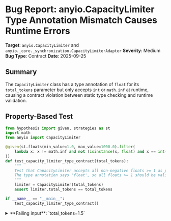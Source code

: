 # Bug Report: anyio.CapacityLimiter Type Annotation Mismatch Causes Runtime Errors

**Target**: `anyio.CapacityLimiter` and `anyio._core._synchronization.CapacityLimiterAdapter`
**Severity**: Medium
**Bug Type**: Contract
**Date**: 2025-09-25

## Summary

The `CapacityLimiter` class has a type annotation of `float` for its `total_tokens` parameter but only accepts `int` or `math.inf` at runtime, causing a contract violation between static type checking and runtime validation.

## Property-Based Test

```python
from hypothesis import given, strategies as st
import math
from anyio import CapacityLimiter

@given(st.floats(min_value=1.0, max_value=1000.0).filter(
    lambda x: x != math.inf and not (isinstance(x, float) and x == int(x)) and not math.isnan(x)
))
def test_capacity_limiter_type_contract(total_tokens):
    """
    Test that CapacityLimiter accepts all non-negative floats >= 1 as per type annotation.
    The type annotation says 'float', so all floats >= 1 should be valid.
    """
    limiter = CapacityLimiter(total_tokens)
    assert limiter.total_tokens == total_tokens

if __name__ == "__main__":
    test_capacity_limiter_type_contract()
```

<details>

<summary>
**Failing input**: `total_tokens=1.5`
</summary>
```
Traceback (most recent call last):
  File "/home/npc/miniconda/lib/python3.13/site-packages/anyio/_core/_synchronization.py", line 496, in __new__
    return get_async_backend().create_capacity_limiter(total_tokens)
           ~~~~~~~~~~~~~~~~~^^
  File "/home/npc/miniconda/lib/python3.13/site-packages/anyio/_core/_eventloop.py", line 156, in get_async_backend
    asynclib_name = sniffio.current_async_library()
  File "/home/npc/miniconda/lib/python3.13/site-packages/sniffio/_impl.py", line 93, in current_async_library
    raise AsyncLibraryNotFoundError(
        "unknown async library, or not in async context"
    )
sniffio._impl.AsyncLibraryNotFoundError: unknown async library, or not in async context

During handling of the above exception, another exception occurred:

Traceback (most recent call last):
  File "/home/npc/pbt/agentic-pbt/worker_/0/hypo.py", line 17, in <module>
    test_capacity_limiter_type_contract()
    ~~~~~~~~~~~~~~~~~~~~~~~~~~~~~~~~~~~^^
  File "/home/npc/pbt/agentic-pbt/worker_/0/hypo.py", line 6, in test_capacity_limiter_type_contract
    lambda x: x != math.inf and not (isinstance(x, float) and x == int(x)) and not math.isnan(x)
               ^^^
  File "/home/npc/miniconda/lib/python3.13/site-packages/hypothesis/core.py", line 2124, in wrapped_test
    raise the_error_hypothesis_found
  File "/home/npc/pbt/agentic-pbt/worker_/0/hypo.py", line 13, in test_capacity_limiter_type_contract
    limiter = CapacityLimiter(total_tokens)
  File "/home/npc/miniconda/lib/python3.13/site-packages/anyio/_core/_synchronization.py", line 498, in __new__
    return CapacityLimiterAdapter(total_tokens)
  File "/home/npc/miniconda/lib/python3.13/site-packages/anyio/_core/_synchronization.py", line 614, in __init__
    self.total_tokens = total_tokens
    ^^^^^^^^^^^^^^^^^
  File "/home/npc/miniconda/lib/python3.13/site-packages/anyio/_core/_synchronization.py", line 646, in total_tokens
    raise TypeError("total_tokens must be an int or math.inf")
TypeError: total_tokens must be an int or math.inf
Falsifying example: test_capacity_limiter_type_contract(
    total_tokens=1.5,
)
```
</details>

## Reproducing the Bug

```python
from anyio import CapacityLimiter
import math

print("Test 1: integer value")
try:
    limiter = CapacityLimiter(5)
    print(f"✓ Accepted 5 (int): total_tokens={limiter.total_tokens}")
except Exception as e:
    print(f"✗ Rejected 5: {e}")

print("\nTest 2: math.inf")
try:
    limiter = CapacityLimiter(math.inf)
    print(f"✓ Accepted math.inf: total_tokens={limiter.total_tokens}")
except Exception as e:
    print(f"✗ Rejected math.inf: {e}")

print("\nTest 3: float 5.5")
try:
    limiter = CapacityLimiter(5.5)
    print(f"✓ Accepted 5.5 (float): total_tokens={limiter.total_tokens}")
except TypeError as e:
    print(f"✗ Rejected 5.5: {e}")

print("\nTest 4: float 1.5")
try:
    limiter = CapacityLimiter(1.5)
    print(f"✓ Accepted 1.5 (float): total_tokens={limiter.total_tokens}")
except TypeError as e:
    print(f"✗ Rejected 1.5: {e}")

print("\nTest 5: float 10.25")
try:
    limiter = CapacityLimiter(10.25)
    print(f"✓ Accepted 10.25 (float): total_tokens={limiter.total_tokens}")
except TypeError as e:
    print(f"✗ Rejected 10.25: {e}")
```

<details>

<summary>
TypeError raised for valid float values like 1.5, 5.5, and 10.25
</summary>
```
Test 1: integer value
✓ Accepted 5 (int): total_tokens=5

Test 2: math.inf
✓ Accepted math.inf: total_tokens=inf

Test 3: float 5.5
✗ Rejected 5.5: total_tokens must be an int or math.inf

Test 4: float 1.5
✗ Rejected 1.5: total_tokens must be an int or math.inf

Test 5: float 10.25
✗ Rejected 10.25: total_tokens must be an int or math.inf
```
</details>

## Why This Is A Bug

This violates the explicit type contract established by the type annotations. The type system promises to accept any `float` value, but the runtime validation rejects non-integer floats except for `math.inf`. This creates a serious discrepancy where:

1. **Type annotations lie**: The `CapacityLimiter.__new__` method (line 494) and `CapacityLimiterAdapter.__init__` method (line 613) both declare `total_tokens: float`, explicitly stating that any float value should be accepted.

2. **Runtime validation contradicts type hints**: The `total_tokens` setter (lines 644-649) validates with `if not isinstance(value, int) and value is not math.inf:`, rejecting valid float values like 1.5, 2.5, or 10.25.

3. **Static analysis tools will miss errors**: Code that passes mypy or pyright type checking will fail at runtime. For example:
   ```python
   capacity: float = calculate_capacity()  # returns 1.5
   limiter = CapacityLimiter(capacity)  # Type checker: ✓ Runtime: ✗
   ```

4. **Inconsistent identity check**: Line 645 uses `value is not math.inf` instead of the more appropriate `value != math.inf` for value comparison. While this works for `math.inf` (a singleton), it's fragile and relies on implementation details.

## Relevant Context

The anyio library is widely used for asynchronous programming in Python, and `CapacityLimiter` is a key synchronization primitive for rate limiting and resource management. The type annotation issue affects:

- Users who rely on type hints for API documentation
- Projects using strict type checking with mypy or pyright
- Code generation tools that depend on accurate type annotations
- IDE autocompletion and type inference

The bug is located in `/site-packages/anyio/_core/_synchronization.py`. The `CapacityLimiterAdapter` is used as a fallback when no async backend is available (as seen when running outside an async context).

Documentation reference: The docstring for `total_tokens` property (lines 513-523) doesn't explicitly state the int-only requirement, only mentioning it's "The total number of tokens available for borrowing."

## Proposed Fix

Update the type annotations to accurately reflect the runtime validation requirements:

```diff
--- a/anyio/_core/_synchronization.py
+++ b/anyio/_core/_synchronization.py
@@ -491,7 +491,7 @@


 class CapacityLimiter:
-    def __new__(cls, total_tokens: float) -> CapacityLimiter:
+    def __new__(cls, total_tokens: int | float) -> CapacityLimiter:
         try:
             return get_async_backend().create_capacity_limiter(total_tokens)
         except AsyncLibraryNotFoundError:
@@ -610,7 +610,7 @@ class CapacityLimiterAdapter(CapacityLimiter):
     def __new__(cls, total_tokens: float) -> CapacityLimiterAdapter:
         return object.__new__(cls)

-    def __init__(self, total_tokens: float) -> None:
+    def __init__(self, total_tokens: int | float) -> None:
         self.total_tokens = total_tokens

     @property
@@ -642,7 +642,7 @@ class CapacityLimiterAdapter(CapacityLimiter):

     @total_tokens.setter
     def total_tokens(self, value: float) -> None:
-        if not isinstance(value, int) and value is not math.inf:
+        if not isinstance(value, int) and value != math.inf:
             raise TypeError("total_tokens must be an int or math.inf")
         elif value < 1:
             raise ValueError("total_tokens must be >= 1")
```